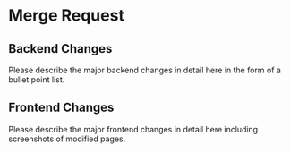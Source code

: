 # Merge Request

## Backend Changes

Please describe the major backend changes in detail here in the form of a bullet point list.

## Frontend Changes

Please describe the major frontend changes in detail here including screenshots of modified pages.
